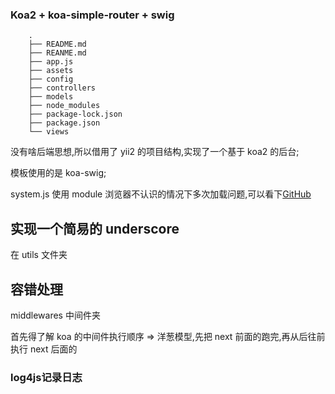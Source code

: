 ### Koa2 + koa-simple-router + swig  

        .
        ├── README.md
        ├── REANME.md
        ├── app.js
        ├── assets
        ├── config
        ├── controllers
        ├── models
        ├── node_modules
        ├── package-lock.json
        ├── package.json
        └── views


没有啥后端思想,所以借用了 yii2 的项目结构,实现了一个基于 koa2 的后台;  

模板使用的是 koa-swig;  

system.js 使用 module 浏览器不认识的情况下多次加载问题,可以看下<a href="https://gist.github.com/Harley-K/72a8646ae4354378d97cf63dab4ce9d4">GitHub</a>

## 实现一个简易的 underscore 
在 utils 文件夹

## 容错处理
 middlewares 中间件夹

 首先得了解 koa 的中间件执行顺序 =>
 洋葱模型,先把 next 前面的跑完,再从后往前执行 next 后面的

 ### log4js记录日志